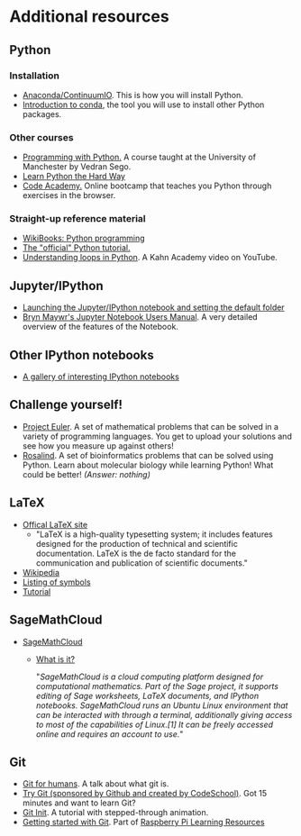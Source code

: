 # Additional resources

## Python

### Installation
* [Anaconda/ContinuumIO](http://continuum.io/downloads). This is how you will install Python. 
* [Introduction to conda](http://conda.pydata.org/docs/intro.html), the tool you will use to install other Python packages. 

### Other courses
* [Programming with Python.](http://www.maths.manchester.ac.uk/~vsego/teaching.php)
A course taught at the University of Manchester by Vedran Sego.
* [Learn Python the Hard Way](http://learnpythonthehardway.org/)
* [Code Academy.](https://www.codecademy.com/en/tracks/python) Online bootcamp that teaches you Python through exercises in the browser. 

### Straight-up reference material
* [WikiBooks: Python programming](https://en.wikibooks.org/wiki/Python_Programming)
* [The "official" Python tutorial.](https://docs.python.org/2/tutorial/index.html)
* [Understanding loops in Python](https://www.youtube.com/watch?v=9LgyKiq_hU0). A Kahn Academy video on YouTube.

## Jupyter/IPython
* [Launching the Jupyter/IPython notebook and setting the default folder](http://jupyter-notebook-beginner-guide.readthedocs.org/en/latest/execute.html)
* [Bryn Maywr's Jupyter Notebook Users Manual](https://athena.brynmawr.edu/jupyter/hub/dblank/public/Jupyter%20Notebook%20Users%20Manual.ipynb). A very detailed overview of the features of the Notebook. 

## Other IPython notebooks

* [A gallery of interesting IPython notebooks](https://github.com/ipython/ipython/wiki/A-gallery-of-interesting-IPython-Notebooks)

## Challenge yourself!
* [Project Euler](https://projecteuler.net/). A set of mathematical problems that can be solved in a variety of programming languages. You get to upload your solutions and see how you measure up against others!
* [Rosalind](http://rosalind.info/problems/locations/). A set of bioinformatics problems that can be solved using Python. Learn about molecular biology while learning Python! What could be better! *(Answer: nothing)*

## LaTeX
* [Offical LaTeX site](https://www.latex-project.org/)
    * "LaTeX is a high-quality typesetting system; it includes features designed for the production of technical and scientific documentation. LaTeX is the de facto standard for the communication and publication of scientific documents."
* [Wikipedia](https://en.wikipedia.org/wiki/LaTeX)
* [Listing of symbols](http://www.artofproblemsolving.com/wiki/index.php/LaTeX:Symbols)
* [Tutorial](http://www.latex-tutorial.com/)

## SageMathCloud

* [SageMathCloud](https://cloud.sagemath.com)
  * [What is it?](https://en.wikipedia.org/wiki/SageMathCloud)

    "*SageMathCloud is a cloud computing platform designed for computational mathematics. Part of the Sage project, it supports editing of Sage worksheets, LaTeX documents, and IPython notebooks. SageMathCloud runs an Ubuntu Linux environment that can be interacted with through a terminal, additionally giving access to most of the capabilities of Linux.[1] It can be freely accessed online and requires an account to use.*"

## Git

* [Git for humans](https://speakerdeck.com/alicebartlett/git-for-humans). A talk about what git is. 
* [Try Git (sponsored by Github and created by CodeSchool)](https://try.github.io/levels/1/challenges/1). Got 15 minutes and want to learn Git?
* [Git Init](http://pel-daniel.github.io/git-init). A tutorial with stepped-through animation. 
* [Getting started with Git](https://www.raspberrypi.org/learning/getting-started-with-git/). Part of [Raspberry Pi Learning Resources](https://www.raspberrypi.org/resources/)

